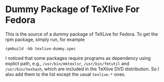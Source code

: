 Dummy Package of TeXlive For Fedora
===================================

This is the source of a dummy package of TeXLive for Fedora.
To get the rpm package, simply run, for example

    rpmbuild -bb texlive-dummy.spec

I noticed that some packages require programs as dependency using explict path, e.g., `/usr/bin/mktexlsr`, `/usr/bin/fmtutil` and `/usr/bin/texhash`, which are included in the TeXlive DVD distribution. So I also add them to the list except the usual `texlive-*` ones. 
